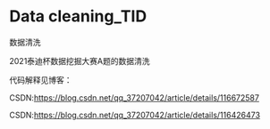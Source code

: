 # Data cleaning_TID
 数据清洗
 
 
 
2021泰迪杯数据挖掘大赛A题的数据清洗


代码解释见博客：



CSDN:https://blog.csdn.net/qq_37207042/article/details/116672587



CSDN:https://blog.csdn.net/qq_37207042/article/details/116426473
